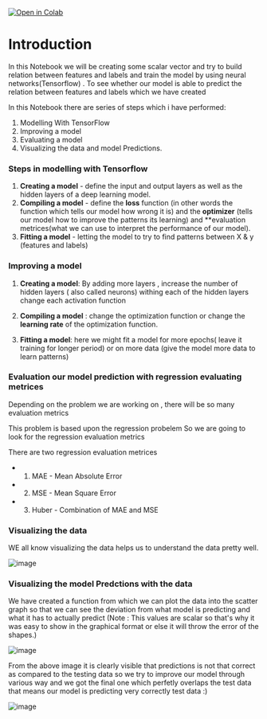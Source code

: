 [![Open in Colab](https://colab.research.google.com/assets/colab-badge.svg)](https://colab.research.google.com/github/ChandrashekharRobbi/Convolutional-Neural-Network-or-Neural-Network-with-Tensorflow/blob/main/Regression%20Neural%20Networks/Introduction%20to%20Regression%20Neural%20Network/introduction.ipynb)
# Introduction
In this Notebook we will be creating some scalar vector and try to build relation between features and labels and train the model by using neural networks(Tensorflow) .
To see whether our model is able to predict the relation between features and labels which we have created

In this Notebook there are series of steps which i have performed:
1. Modelling With TensorFlow
2. Improving a model
3. Evaluating a model
4. Visualizing the data and model Predictions.

### Steps in modelling with Tensorflow

1. **Creating a model** - define the input and output layers as well as the hidden layers of a deep learning model.
2. **Compiling a model** - define the **loss** function (in other words the function which tells our model how wrong it is) and the **optimizer** (tells our model how to improve the patterns its learning) and **evaluation metrices(what we can use to interpret the performance of our model).
3. **Fitting a model** - letting the model to try to find patterns between X & y (features and labels)

### Improving a model

1. **Creating a model**: By adding more layers , increase the number of hidden layers ( also called neurons) withing each of the hidden layers change each activation function

2. **Compiling a model** : change the optimization function or change the **learning rate** of the optimization function.

3. **Fitting a model**: here we might fit a model for more epochs( leave it training for longer period) or on more data (give the model more data to learn patterns)

### Evaluation our model prediction with regression evaluating metrices

Depending on the problem we are working on , there will be so many evaluation metrics


This problem is based upon the regression probelem So we are going to look for the regression evaluation metrics


There are two regression evaluation metrices

* 1. MAE - Mean Absolute Error
* 2. MSE - Mean Square Error
* 3. Huber - Combination of MAE and MSE

### Visualizing the data

WE all know visualizing the data helps us to understand the data pretty well.

![image](https://user-images.githubusercontent.com/91750738/177253741-7665aba7-82b1-481d-93ac-c21be28c29b7.png)

### Visualizing the model Predctions with the data

We have created a function from which we can plot the data into the scatter graph so that we can see the deviation from what model is predicting and what it has to actually predict
(Note : This values are scalar so that's why it was easy to show in the graphical format or else it will throw the error of the shapes.)

![image](https://user-images.githubusercontent.com/91750738/177253970-6554e730-fee9-4e9c-aca2-9417953f2949.png)

From the above image it is clearly visible that predictions is not that correct as compared to the testing data
so we try to improve our model through various way and we got the final one which perfetly overlaps the test data that means our model is predicting very correctly test data :)

![image](https://user-images.githubusercontent.com/91750738/177254142-189d59f1-0fb8-43db-85b8-5e8e5a0ffd53.png)


